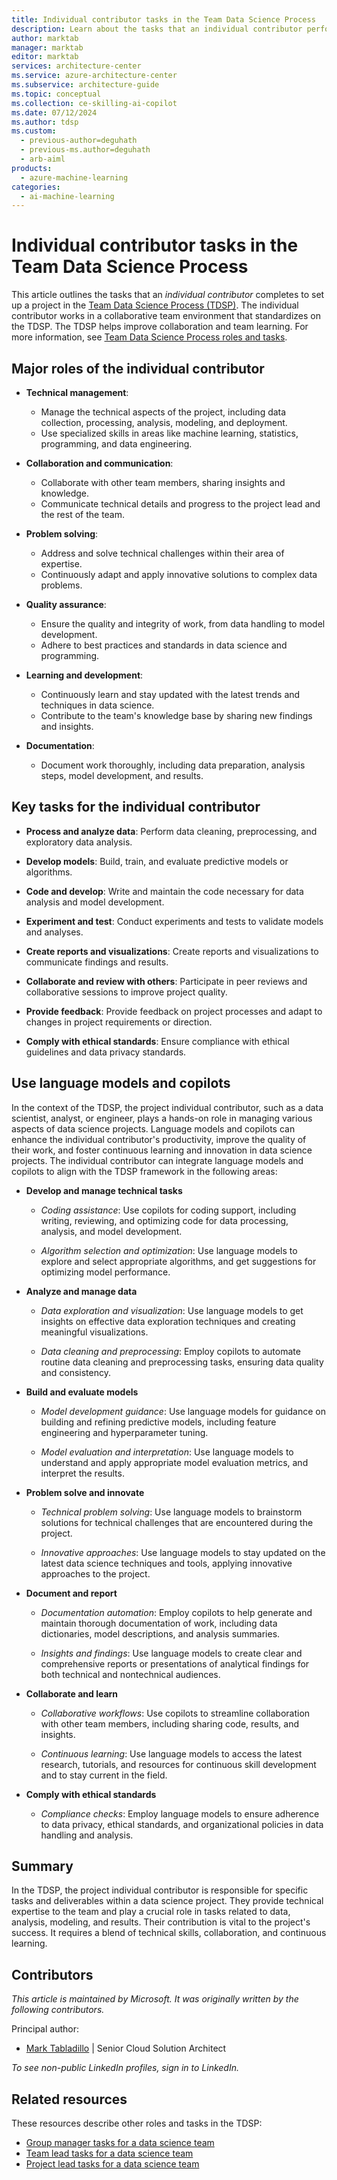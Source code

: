 ```yaml
---
title: Individual contributor tasks in the Team Data Science Process
description: Learn about the tasks that an individual contributor performs on a Team Data Science Process team, including how they can incorporate language models and copilots.
author: marktab
manager: marktab
editor: marktab
services: architecture-center
ms.service: azure-architecture-center
ms.subservice: architecture-guide
ms.topic: conceptual
ms.collection: ce-skilling-ai-copilot
ms.date: 07/12/2024
ms.author: tdsp
ms.custom:
  - previous-author=deguhath
  - previous-ms.author=deguhath
  - arb-aiml
products:
  - azure-machine-learning
categories:
  - ai-machine-learning
---
```


# Individual contributor tasks in the Team Data Science Process

This article outlines the tasks that an *individual contributor* completes to set up a project in the [Team Data Science Process (TDSP)](overview.yml). The individual contributor works in a collaborative team environment that standardizes on the TDSP. The TDSP helps improve collaboration and team learning. For more information, see [Team Data Science Process roles and tasks](roles-tasks.md).

## Major roles of the individual contributor

- **Technical management**:
    - Manage the technical aspects of the project, including data collection, processing, analysis, modeling, and deployment.
    - Use specialized skills in areas like machine learning, statistics, programming, and data engineering.

- **Collaboration and communication**:
    - Collaborate with other team members, sharing insights and knowledge.
    - Communicate technical details and progress to the project lead and the rest of the team.
- **Problem solving**:
    - Address and solve technical challenges within their area of expertise.
    - Continuously adapt and apply innovative solutions to complex data problems.
- **Quality assurance**:
    - Ensure the quality and integrity of work, from data handling to model development.
    - Adhere to best practices and standards in data science and programming.
- **Learning and development**:
    - Continuously learn and stay updated with the latest trends and techniques in data science.
    - Contribute to the team's knowledge base by sharing new findings and insights.
- **Documentation**:
    - Document work thoroughly, including data preparation, analysis steps, model development, and results.

## Key tasks for the individual contributor

- **Process and analyze data**: Perform data cleaning, preprocessing, and exploratory data analysis.

- **Develop models**: Build, train, and evaluate predictive models or algorithms.
- **Code and develop**: Write and maintain the code necessary for data analysis and model development.
- **Experiment and test**: Conduct experiments and tests to validate models and analyses.
- **Create reports and visualizations**: Create reports and visualizations to communicate findings and results.
- **Collaborate and review with others**: Participate in peer reviews and collaborative sessions to improve project quality.
- **Provide feedback**: Provide feedback on project processes and adapt to changes in project requirements or direction.
- **Comply with ethical standards**: Ensure compliance with ethical guidelines and data privacy standards.

## Use language models and copilots

In the context of the TDSP, the project individual contributor, such as a data scientist, analyst, or engineer, plays a hands-on role in managing various aspects of data science projects. Language models and copilots can enhance the individual contributor's productivity, improve the quality of their work, and foster continuous learning and innovation in data science projects. The individual contributor can integrate language models and copilots to align with the TDSP framework in the following areas:

- **Develop and manage technical tasks**

   - *Coding assistance*: Use copilots for coding support, including writing, reviewing, and optimizing code for data processing, analysis, and model development.

   - *Algorithm selection and optimization*: Use language models to explore and select appropriate algorithms, and get suggestions for optimizing model performance.

- **Analyze and manage data**

  - *Data exploration and visualization*: Use language models to get insights on effective data exploration techniques and creating meaningful visualizations.

  - *Data cleaning and preprocessing*: Employ copilots to automate routine data cleaning and preprocessing tasks, ensuring data quality and consistency.

- **Build and evaluate models**

  - *Model development guidance*: Use language models for guidance on building and refining predictive models, including feature engineering and hyperparameter tuning.

  - *Model evaluation and interpretation*: Use language models to understand and apply appropriate model evaluation metrics, and interpret the results.

- **Problem solve and innovate**

  - *Technical problem solving*: Use language models to brainstorm solutions for technical challenges that are encountered during the project.

  - *Innovative approaches*: Use language models to stay updated on the latest data science techniques and tools, applying innovative approaches to the project.

- **Document and report**

  - *Documentation automation*: Employ copilots to help generate and maintain thorough documentation of work, including data dictionaries, model descriptions, and analysis summaries.

  - *Insights and findings*: Use language models to create clear and comprehensive reports or presentations of analytical findings for both technical and nontechnical audiences.

- **Collaborate and learn**

  - *Collaborative workflows*: Use copilots to streamline collaboration with other team members, including sharing code, results, and insights.

  - *Continuous learning*: Use language models to access the latest research, tutorials, and resources for continuous skill development and to stay current in the field.

- **Comply with ethical standards**

  - *Compliance checks*: Employ language models to ensure adherence to data privacy, ethical standards, and organizational policies in data handling and analysis.

## Summary

In the TDSP, the project individual contributor is responsible for specific tasks and deliverables within a data science project. They provide technical expertise to the team and play a crucial role in tasks related to data, analysis, modeling, and results. Their contribution is vital to the project's success. It requires a blend of technical skills, collaboration, and continuous learning.

## Contributors

*This article is maintained by Microsoft. It was originally written by the following contributors.*

Principal author:

 - [Mark Tabladillo](https://www.linkedin.com/in/marktab) | Senior Cloud Solution Architect

*To see non-public LinkedIn profiles, sign in to LinkedIn.*

## Related resources

These resources describe other roles and tasks in the TDSP:

- [Group manager tasks for a data science team](group-manager-tasks.md)
- [Team lead tasks for a data science team](team-lead-tasks.md)
- [Project lead tasks for a data science team](project-lead-tasks.md)
